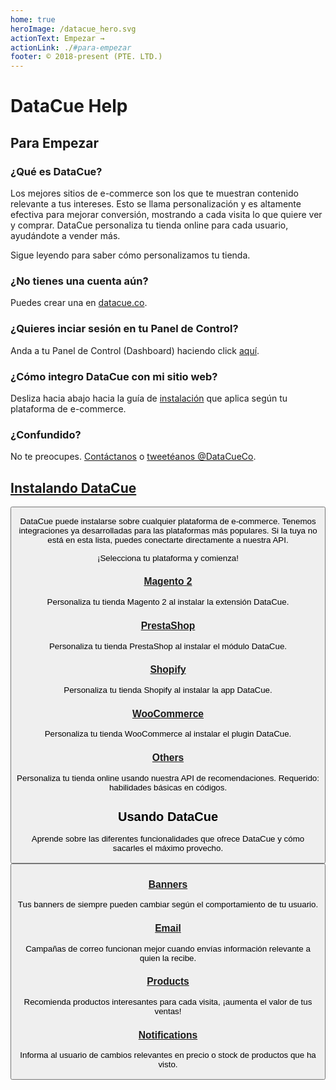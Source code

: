 ```yaml
---
home: true
heroImage: /datacue_hero.svg
actionText: Empezar →
actionLink: ./#para-empezar
footer: © 2018-present (PTE. LTD.)
---
```


# DataCue Help

## Para Empezar

### ¿Qué es DataCue?

Los mejores sitios de e-commerce son los que te muestran contenido relevante a tus intereses. Esto se llama personalización y es altamente efectiva para mejorar conversión, mostrando a cada visita lo que quiere ver y comprar. DataCue personaliza tu tienda online para cada usuario, ayudándote a vender más. 

Sigue leyendo para saber cómo personalizamos tu tienda. 

### ¿No tienes una cuenta aún?

Puedes crear una en [datacue.co](https://app.datacue.co/es/sign-up).

### ¿Quieres inciar sesión en tu Panel de Control?

Anda a tu Panel de Control (Dashboard) haciendo click [aquí](https://app.datacue.co/).

### ¿Cómo integro DataCue con mi sitio web?

Desliza hacia abajo hacia la guía de [instalación](#installing-datacue) que aplica según tu plataforma de e-commerce. 

### ¿Confundido?

No te preocupes. [Contáctanos](https://datacue.co/contact) o [tweetéanos @DataCueCo](https://twitter.com/datacueco).

## [Instalando DataCue](/install)

<Button text="Guía de Instalación" link="/install" />

DataCue puede instalarse sobre cualquier plataforma de e-commerce. Tenemos integraciones ya desarrolladas para las plataformas más populares. Si la tuya no está en esta lista, puedes conectarte directamente a nuestra API. 

¡Selecciona tu plataforma y comienza!

### [Magento 2](/install/magento)

Personaliza tu tienda Magento 2 al instalar la extensión DataCue.

### [PrestaShop](/install/prestashop/)

Personaliza tu tienda PrestaShop al instalar el módulo DataCue.

### [Shopify](/install/shopify/)

Personaliza tu tienda Shopify al instalar la app DataCue.

### [WooCommerce](/install/woocommerce/)

Personaliza tu tienda WooCommerce al instalar el plugin DataCue.

### [Others](/custom/)

Personaliza tu tienda online usando nuestra API de recomendaciones. Requerido: habilidades básicas en códigos.


## Usando DataCue

Aprende sobre las diferentes funcionalidades que ofrece DataCue y cómo sacarles el máximo provecho. 

<Button text="Guía de Usuario" link="/guide" />

### [Banners](/banners)

Tus banners de siempre pueden cambiar según el comportamiento de tu usuario.

### [Email](/email)

Campañas de correo funcionan mejor cuando envías información relevante a quien la recibe.

### [Products](/products)

Recomienda productos interesantes para cada visita, ¡aumenta el valor de tus ventas!

### [Notifications](/notifications/)

Informa al usuario de cambios relevantes en precio o stock de productos que ha visto.